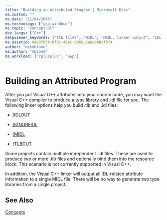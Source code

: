 ```yaml
---
title: "Building an Attributed Program | Microsoft Docs"
ms.custom: ""
ms.date: "11/04/2016"
ms.technology: ["cpp-windows"]
ms.topic: "conceptual"
dev_langs: ["C++"]
helpviewer_keywords: ["tlb files", "MIDL", "MIDL, linker output", "IDL files", "tlb files, building attributed programs", ".tlb files, building attributed programs", "IDL files, building", "attributes [C++], building type libraries and .idl files", ".tlb files", ".idl files, building", "type libraries, linker options for building"]
ms.assetid: 04997b5f-bf2c-46ec-b868-c4adebbef5f4
author: "mikeblome"
ms.author: "mblome"
ms.workload: ["cplusplus", "uwp"]
---
```

# Building an Attributed Program

After you put Visual C++ attributes into your source code, you may want the Visual C++ compiler to produce a type library and .idl file for you. The following linker options help you build .tlb and .idl files:

- [/IDLOUT](../build/reference/idlout-name-midl-output-files.md)

- [/IGNOREIDL](../build/reference/ignoreidl-don-t-process-attributes-into-midl.md)

- [/MIDL](../build/reference/midl-specify-midl-command-line-options.md)

- [/TLBOUT](../build/reference/tlbout-name-dot-tlb-file.md)

Some projects contain multiple independent .idl files. These are used to produce two or more .tlb files and optionally bind them into the resource block. This scenario is not currently supported in Visual C++.

In addition, the Visual C++ linker will output all IDL-related attribute information to a single MIDL file. There will be no way to generate two type libraries from a single project.

## See Also

[Concepts](../windows/attributed-programming-concepts.md)
